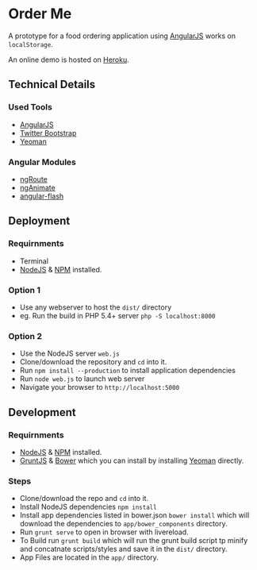 # Order Me
A prototype for a food ordering application using [AngularJS](http://angularjs.org) works on `localStorage`. 

An online demo is hosted on [Heroku](http://order-me.herokuapp.com/).

## Technical Details
### Used Tools
* [AngularJS](http://angularjs.org)
* [Twitter Bootstrap](http://getbootstrap.com)
* [Yeoman](http://yeoman.io)

### Angular Modules
* [ngRoute](http://docs.angularjs.org/api/ngRoute)
* [ngAnimate](http://docs.angularjs.org/api/ngAnimate)
* [angular-flash](https://github.com/wmluke/angular-flash)

## Deployment
### Requirnments
* Terminal
* [NodeJS](http://nodejs.org/) & [NPM](https://npmjs.org/‎) installed.

### Option 1
* Use any webserver to host the `dist/` directory
* eg. Run the build in PHP 5.4+ server `php -S localhost:8000`

### Option 2
* Use the NodeJS server `web.js`
* Clone/download the repository and `cd` into it. 
* Run `npm install --production` to install application dependencies
* Run `node web.js` to launch web server
* Navigate your browser to `http://localhost:5000`

## Development
### Requirnments
* [NodeJS](http://nodejs.org/) & [NPM](https://npmjs.org/‎) installed.
* [GruntJS](http://gruntjs.com/) & [Bower](http://bower.io/) which you can install by installing [Yeoman](http://yeoman.io/gettingstarted.html) directly.

### Steps
* Clone/download the repo and `cd` into it.
* Install NodeJS dependencies `npm install`
* Install app dependencies listed in bower.json `bower install` which will download the dependencies to `app/bower_components` directory.
* Run `grunt serve` to open in browser with livereload.
* To Build run `grunt build` which will run the grunt build script tp minify and concatnate scripts/styles and save it in the `dist/` directory.
* App Files are located in the `app/` directory.